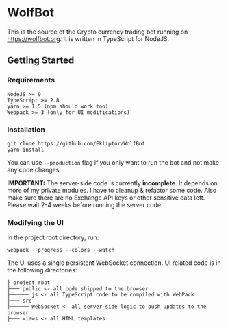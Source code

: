 # WolfBot
This is the source of the Crypto currency trading bot running on https://wolfbot.org. It is written in TypeScript for NodeJS.

## Getting Started

### Requirements
```
NodeJS >= 9
TypeScript >= 2.8
yarn >= 1.5 (npm should work too)
Webpack >= 3 (only for UI modifications)
```


### Installation
```
git clone https://github.com/Ekliptor/WolfBot
yarn install
```
You can use `--production` flag if you only want to run the bot and not make any code changes.

**IMPORTANT:**
The server-side code is currently **incomplete**. It depends on more of my private modules. I have to cleanup & refactor some code. Also make sure there are no Exchange API keys or other sensitive data left. Please wait 2-4 weeks before running the server code.


### Modifying the UI
In the project root directory, run:
```
webpack --progress --colors --watch
```
The UI uses a single persistent WebSocket connection. UI related code is in the following directories:
```
├ project root
├─── public <- all code shipped to the browser
├────── js <- all TypeScript code to be compiled with WebPack
├─── src
├────── WebSocket <- all server-side logic to push updates to the browser
├─── views <- all HTML templates
```


